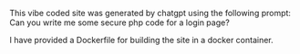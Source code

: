 This vibe coded site was generated by chatgpt using the following prompt: Can you write me some secure php code for a login page?

I have provided a Dockerfile for building the site in a docker container.
